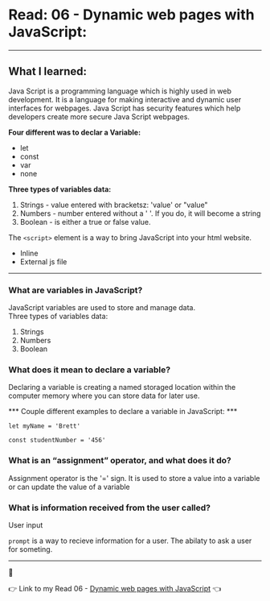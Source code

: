 # Read: 06 - Dynamic web pages with JavaScript:

---  

##  What I learned:

Java Script is a programming language which is highly used in web development. It is a language for making interactive and dynamic user interfaces for webpages. Java Script has security features which help developers create more secure Java Script webpages.

**Four different was to declar a Variable:** 
- let
- const
- var
- none

**Three types of variables data:**
1. Strings - value entered with bracketsz: 'value' or "value"
1. Numbers - number entered without a ' '. If you do, it will become a string
1. Boolean - is either a true or false value. 

The `<script>` element is a way to bring JavaScript into your html website. 
- Inline
- External js file

---  

### What are variables in JavaScript?

JavaScript variables are used to store and manage data.  
Three types of variables data:
1. Strings
1. Numbers
1. Boolean


### What does it mean to declare a variable?

Declaring a variable is creating a named storaged location within the computer memory where you can store data for later use.

*** Couple different examples to declare a variable in JavaScript: ***

``` let myName = 'Brett' ```

``` const studentNumber = '456' ```


### What is an “assignment” operator, and what does it do?

Assignment operator is the '=' sign.  It is used to store a value into a variable or can update the value of a variable 

### What is information received from the user called?
User input

`prompt` is a way to recieve information for a user. The abilaty to ask a user for someting.

---

:wave:

:point_right: Link to my Read 06 - [Dynamic web pages with JavaScript](https://brettf5.github.io/reading-notes/code102/class-06) :point_left: